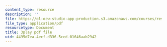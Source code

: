 ```yaml
---
content_type: resource
description: ''
file: https://ol-ocw-studio-app-production.s3.amazonaws.com/courses/res-2-002-finite-element-procedures-for-solids-and-structures-spring-2010/4495d7ea4ecfd3365ced01646aab2942_pSdxdfBnu0I.pdf
file_type: application/pdf
resourcetype: Document
title: 3play pdf file
uid: 4495d7ea-4ecf-d336-5ced-01646aab2942
---
```

